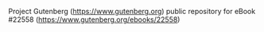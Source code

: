 Project Gutenberg (https://www.gutenberg.org) public repository for eBook #22558 (https://www.gutenberg.org/ebooks/22558)
